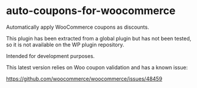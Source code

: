 # auto-coupons-for-woocommerce

Automatically apply WooCommerce coupons as discounts.

This plugin has been extracted from a global plugin but has not been tested, so it is not available on the WP plugin repository.

Intended for development purposes.

This latest version relies on Woo coupon validation and has a known issue:

https://github.com/woocommerce/woocommerce/issues/48459